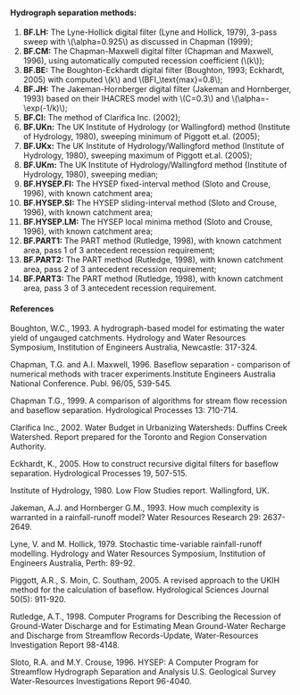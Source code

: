 #### Hydrograph separation methods:

 1.	**BF.LH:** The Lyne-Hollick digital filter (Lyne and Hollick, 1979), 3-pass sweep with \\(\alpha=0.925\\) as discussed in Chapman (1999);
 2.	**BF.CM:** The Chapman-Maxwell digital filter (Chapman and Maxwell, 1996), using automatically computed recession coefficient (\\(k\\));
 3.	**BF.BE:** The Boughton-Eckhardt digital filter (Boughton, 1993; Eckhardt, 2005) with computed \\(k\\) and \\(BFI_\text{max}=0.8\\);
 4.	**BF.JH:** The Jakeman-Hornberger digital filter (Jakeman and Hornberger, 1993) based on their IHACRES model with \\(C=0.3\\) and \\(\alpha=-\exp(-1/k)\\);
 5.	**BF.Cl:** The method of Clarifica Inc. (2002);
 6.	**BF.UKn:** The UK Institute of Hydrology (or Wallingford) method (Institute of Hydrology, 1980), sweeping minimum of Piggott et.al. (2005);
 7.	**BF.UKx:** The UK Institute of Hydrology/Wallingford method (Institute of Hydrology, 1980), sweeping maximum of Piggott et.al. (2005);
 8.	**BF.UKm:** The UK Institute of Hydrology/Wallingford method (Institute of Hydrology, 1980), sweeping median;
 9.	**BF.HYSEP.FI:** The HYSEP fixed-interval method (Sloto and Crouse, 1996), with known catchment area;
 10.	**BF.HYSEP.SI:** The HYSEP sliding-interval method (Sloto and Crouse, 1996), with known catchment area;
 11.	**BF.HYSEP.LM:** The HYSEP local minima method (Sloto and Crouse, 1996), with known catchment area;
 12.	**BF.PART1:** The PART method (Rutledge, 1998), with known catchment area, pass 1 of 3 antecedent recession requirement;
 13.	**BF.PART2:** The PART method (Rutledge, 1998), with known catchment area, pass 2 of 3 antecedent recession requirement;
 14.	**BF.PART3:** The PART method (Rutledge, 1998), with known catchment area, pass 3 of 3 antecedent recession requirement.

#### References

Boughton, W.C., 1993. A hydrograph-based model for estimating the water yield of ungauged catchments. Hydrology and Water Resources Symposium, Institution of Engineers Australia, Newcastle: 317-324.

Chapman, T.G. and A.I. Maxwell, 1996. Baseflow separation - comparison of numerical methods with tracer experiments.Institute Engineers Australia National Conference. Publ. 96/05, 539-545.

Chapman T.G., 1999. A comparison of algorithms for stream flow recession and baseflow separation. Hydrological Processes 13: 710-714.

Clarifica Inc., 2002. Water Budget in Urbanizing Watersheds: Duffins Creek Watershed. Report prepared for the Toronto and Region Conservation Authority.

Eckhardt, K., 2005. How to construct recursive digital filters for baseflow separation. Hydrological Processes 19, 507-515.

Institute of Hydrology, 1980. Low Flow Studies report. Wallingford, UK.

Jakeman, A.J. and Hornberger G.M., 1993. How much complexity is warranted in a rainfall-runoff model? Water Resources Research 29: 2637-2649.

Lyne, V. and M. Hollick, 1979. Stochastic time-variable rainfall-runoff modelling. Hydrology and Water Resources Symposium, Institution of Engineers Australia, Perth: 89-92.

Piggott, A.R., S. Moin, C. Southam, 2005. A revised approach to the UKIH method for the calculation of baseflow. Hydrological Sciences Journal 50(5): 911-920.

Rutledge, A.T., 1998. Computer Programs for Describing the Recession of Ground-Water Discharge and for Estimating Mean Ground-Water Recharge and Discharge from Streamflow Records-Update, Water-Resources Investigation Report 98-4148.

Sloto, R.A. and M.Y. Crouse, 1996. HYSEP: A Computer Program for Streamflow Hydrograph Separation and Analysis U.S. Geological Survey Water-Resources Investigations Report 96-4040.
